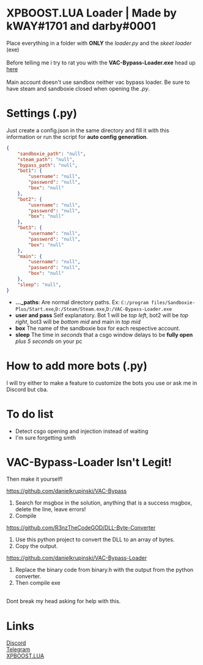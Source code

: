 # XPBOOST.LUA Loader | Made by kWAY#1701 and darby#0001
Place everything in a folder with **ONLY** the *loader.py* and the *skeet loader* (exe)<br /><br />
Before telling me i try to rat you with the **VAC-Bypass-Loader.exe** head up [here](https://github.com/kWAYTV/xpboost-loader#vac-bypass-loader-isnt-legit)<br /><br />
Main account doesn't use sandbox neither vac bypass loader. Be sure to have steam and sandboxie closed when opening the *.py*.
# Settings (.py)
Just create a config.json in the same directory and fill it with this information or run the script for **auto config generation**.
```json
{
    "sandboxie_path": "null",
    "steam_path": "null",
    "bypass_path": "null",
    "bot1": {
        "username": "null",
        "password": "null",
        "box": "null"
    },
    "bot2": {
        "username": "null",
        "password": "null",
        "box": "null"
    },
    "bot3": {
        "username": "null",
        "password": "null",
        "box": "null"
    },
    "main": {
        "username": "null",
        "password": "null",
        "box": "null"
    },
    "sleep": "null",
}
```
- **..._paths**: Are normal directory paths. Ex: `C:/program files/Sandboxie-Plus/Start.exe`,`D:/Steam/Steam.exe`,`D:/VAC-Bypass-Loader.exe`<br />
- **user and pass** Self explanatory. Bot 1 will be *top left*, bot2 will be *top right*, bot3 will be *bottom mid* and main in *top mid*<br />
- **box** The name of the sandboxie box for each respective account.<br />
- **sleep** The time in *seconds* that a csgo window delays to be **fully open** *plus 5 seconds* on your pc<br />

# How to add more bots (.py)
I will try either to make a feature to customize the bots you use or ask me in Discord but cba.
# To do list
- Detect csgo opening and injection instead of waiting<br />
- I'm sure forgetting smth<br />
# VAC-Bypass-Loader Isn't Legit!
Then make it yourself!<br />

https://github.com/danielkrupinski/VAC-Bypass
1. Search for msgbox in the solution, anything that is a success msgbox, delete the line, leave errors!<br />
2. Compile<br />

https://github.com/R3nzTheCodeGOD/DLL-Byte-Converter<br />
1. Use this python project to convert the DLL to an array of bytes.<br />
2. Copy the output.<br />

https://github.com/danielkrupinski/VAC-Bypass-Loader<br />
1. Replace the binary code from binary.h with the output from the python converter.<br />
2. Then compile exe<br />
<br />
Dont break my head asking for help with this.

# Links
[Discord](https://discord.gg/MRNuVCXuTS)<br />
[Telegram](https://t.me/kwaytv)<br />
[XPBOOST.LUA](https://discord.gg/xpboost)